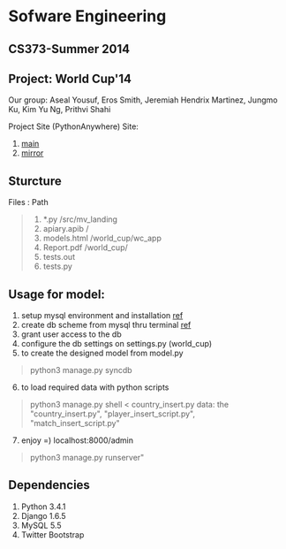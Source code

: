 # Sofware Engineering
## CS373-Summer 2014
## Project: World Cup'14

Our group: Aseal Yousuf, Eros Smith, Jeremiah Hendrix Martinez, Jungmo Ku, Kim Yu Ng, Prithvi Shahi

Project Site (PythonAnywhere)
Site:
1. [main](http://erossmith.pythonanywhere.com/)
2. [mirror](http://kimyu92.pythonanywhere.com/)

## Sturcture
Files : Path
> 1. *.py        /src/mv_landing
> 2. apiary.apib /
> 3. models.html /world_cup/wc_app
> 4. Report.pdf  /world_cup/
> 5. tests.out
> 6. tests.py


## Usage for model:
1. setup mysql environment and installation [ref](https://www.pythonanywhere.com/wiki/UsingMySQL)
2. create db scheme from mysql thru terminal [ref](http://stackoverflow.com/questions/22340875/creating-a-localhost-mysql-database-to-use-with-django)
3. grant user access to the db
4. configure the db settings on settings.py (world_cup)
5. to create the designed model from model.py <br>
> python3 manage.py syncdb
6. to load required data with python scripts <br>
> python3 manage.py shell < country_insert.py
  data: the "country_insert.py", "player_insert_script.py", "match_insert_script.py"
7. enjoy =) localhost:8000/admin <br>
> python3 manage.py runserver"


## Dependencies
1. Python 3.4.1
2. Django 1.6.5
3. MySQL 5.5
4. Twitter Bootstrap

